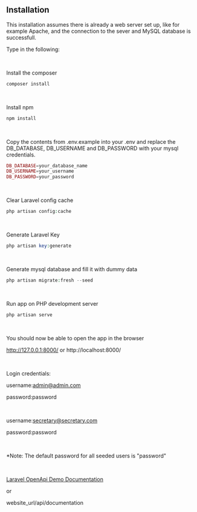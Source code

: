 ## Installation

This installation assumes there is already a web server set up, like for example Apache, and the connection to the sever and MySQL database is successfull.


Type in the following:

<br>

Install the composer
```php
composer install
```

<br>

Install npm
```php
npm install
```

<br>

Copy the contents from .env.example into your .env and replace the DB_DATABASE, DB_USERNAME and DB_PASSWORD with your mysql credentials.
```php
DB_DATABASE=your_database_name
DB_USERNAME=your_username
DB_PASSWORD=your_password
```

<br>

Clear Laravel config cache 
```php
php artisan config:cache
```

<br>

Generate Laravel Key 
```php
php artisan key:generate
```

<br>

Generate mysql database and fill it with dummy data
```php
php artisan migrate:fresh --seed
```

<br>

Run app on PHP development server
```php
php artisan serve
```

<br>

You should now be able to open the app in the browser

http://127.0.0.1:8000/ or http://localhost:8000/

<br>

Login credentials:

username:admin@admin.com

password:password

<br>

username:secretary@secretary.com

password:password

<br>

*Note: The default password for all seeded users is "password"

<br>

[Laravel OpenApi Demo Documentation](http://127.0.0.1:8000/api/documentation)

or

website_url/api/documentation
